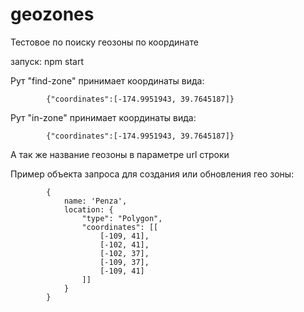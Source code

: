# geozones
Тестовое по поиску геозоны по координате

запуск: npm start

Рут "find-zone" принимает координаты вида:

            {"coordinates":[-174.9951943, 39.7645187]}
Рут "in-zone" принимает координаты вида:

            {"coordinates":[-174.9951943, 39.7645187]}
	
А так же название геозоны в параметре url строки

Пример объекта запроса для создания или обновления гео зоны:

            {
                name: 'Penza',
                location: {
                    "type": "Polygon",
                    "coordinates": [[
                        [-109, 41],
                        [-102, 41],
                        [-102, 37],
                        [-109, 37],
                        [-109, 41]
                    ]]
                }
            }
